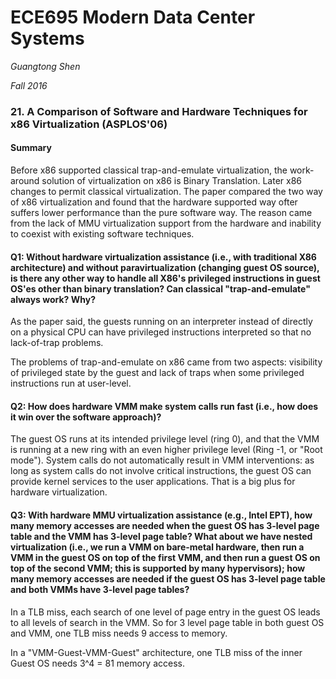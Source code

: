 # ECE695 Modern Data Center Systems

*Guangtong Shen*

*Fall 2016*

### 21. A Comparison of Software and Hardware Techniques for x86 Virtualization (ASPLOS'06)

#### Summary

Before x86 supported classical trap-and-emulate virtualization, the work-around solution of virtualization on x86 is Binary Translation. Later x86 changes to permit classical virtualization. The paper compared the two way of x86 virtualization and found that the hardware supported way ofter suffers lower performance than the pure software way. The reason came from the lack of MMU virtualization support from the hardware and inability to coexist with existing software techniques.

#### Q1: Without hardware virtualization assistance (i.e., with traditional X86 architecture) and without paravirtualization (changing guest OS source), is there any other way to handle all X86's privileged instructions in guest OS'es other than binary translation? Can classical "trap-and-emulate" always work? Why? 

As the paper said, the guests running on an interpreter instead of directly on a physical CPU can have privileged instructions interpreted so that no lack-of-trap problems. 

The problems of trap-and-emulate on x86 came from two aspects: visibility of privileged state by the guest and lack of traps when some privileged instructions run at user-level.  

#### Q2: How does hardware VMM make system calls run fast (i.e., how does it win over the software approach)?

The guest OS runs at its intended privilege level (ring 0), and that the VMM is running at a new ring with an even higher privilege level (Ring -1, or "Root mode"). System calls do not automatically result in VMM interventions: as long as system calls do not involve critical instructions, the guest OS can provide kernel services to the user applications. That is a big plus for hardware virtualization.

#### Q3: With hardware MMU virtualization assistance (e.g., Intel EPT), how many memory accesses are needed when the guest OS has 3-level page table and the VMM has 3-level page table? What about we have nested virtualization (i.e., we run a VMM on bare-metal hardware, then run a VMM in the guest OS on top of the first VMM, and then run a guest OS on top of the second VMM; this is supported by many hypervisors); how many memory accesses are needed if the guest OS has 3-level page table and both VMMs have 3-level page tables?

In a TLB miss, each search of one level of page entry in the guest OS leads to all levels of search in the VMM.
So for 3 level page table in both guest OS and VMM, one TLB miss needs 9 access to memory.

In a "VMM-Guest-VMM-Guest" architecture, one TLB miss of the inner Guest OS needs 3^4 = 81 memory access.
